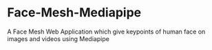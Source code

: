 # Face-Mesh-Mediapipe
A Face Mesh Web Application which give keypoints of human face on images and videos using Mediapipe 
